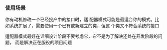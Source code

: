 ### 使用场景
你有动机修改一个已经投产中的接口时，适
配器模式可能是最适合你的模式。比如系统扩展了，需要使用一个已有或新建立的类，但这
个类又不符合系统的接口

适配器模式最好在详细设计阶段不要考虑它，它不是为了解决还处在开发阶段的问题，
而是解决正在服役的项目问题